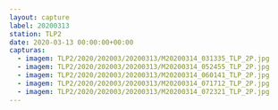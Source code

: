 ```yaml
---
layout: capture
label: 20200313
station: TLP2
date: 2020-03-13 00:00:00+00:00
capturas:
  - imagem: TLP2/2020/202003/20200313/M20200314_031335_TLP_2P.jpg
  - imagem: TLP2/2020/202003/20200313/M20200314_052455_TLP_2P.jpg
  - imagem: TLP2/2020/202003/20200313/M20200314_060141_TLP_2P.jpg
  - imagem: TLP2/2020/202003/20200313/M20200314_071712_TLP_2P.jpg
  - imagem: TLP2/2020/202003/20200313/M20200314_072321_TLP_2P.jpg
---
```

